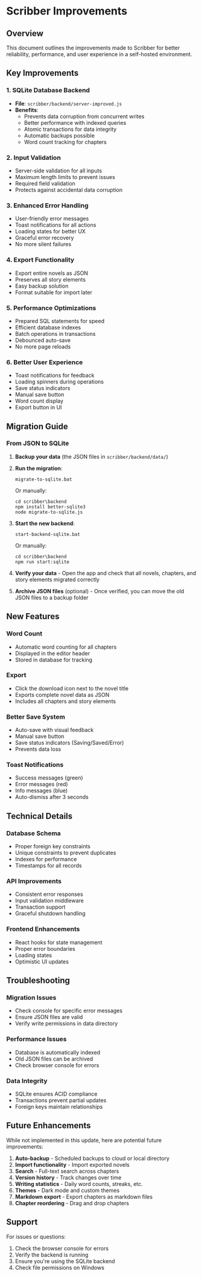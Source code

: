 # Scribber Improvements

## Overview
This document outlines the improvements made to Scribber for better reliability, performance, and user experience in a self-hosted environment.

## Key Improvements

### 1. SQLite Database Backend
- **File**: `scribber/backend/server-improved.js`
- **Benefits**:
  - Prevents data corruption from concurrent writes
  - Better performance with indexed queries
  - Atomic transactions for data integrity
  - Automatic backups possible
  - Word count tracking for chapters

### 2. Input Validation
- Server-side validation for all inputs
- Maximum length limits to prevent issues
- Required field validation
- Protects against accidental data corruption

### 3. Enhanced Error Handling
- User-friendly error messages
- Toast notifications for all actions
- Loading states for better UX
- Graceful error recovery
- No more silent failures

### 4. Export Functionality
- Export entire novels as JSON
- Preserves all story elements
- Easy backup solution
- Format suitable for import later

### 5. Performance Optimizations
- Prepared SQL statements for speed
- Efficient database indexes
- Batch operations in transactions
- Debounced auto-save
- No more page reloads

### 6. Better User Experience
- Toast notifications for feedback
- Loading spinners during operations
- Save status indicators
- Manual save button
- Word count display
- Export button in UI

## Migration Guide

### From JSON to SQLite

1. **Backup your data** (the JSON files in `scribber/backend/data/`)

2. **Run the migration**:
   ```
   migrate-to-sqlite.bat
   ```
   Or manually:
   ```
   cd scribber\backend
   npm install better-sqlite3
   node migrate-to-sqlite.js
   ```

3. **Start the new backend**:
   ```
   start-backend-sqlite.bat
   ```
   Or manually:
   ```
   cd scribber\backend
   npm run start:sqlite
   ```

4. **Verify your data** - Open the app and check that all novels, chapters, and story elements migrated correctly

5. **Archive JSON files** (optional) - Once verified, you can move the old JSON files to a backup folder

## New Features

### Word Count
- Automatic word counting for all chapters
- Displayed in the editor header
- Stored in database for tracking

### Export
- Click the download icon next to the novel title
- Exports complete novel data as JSON
- Includes all chapters and story elements

### Better Save System
- Auto-save with visual feedback
- Manual save button
- Save status indicators (Saving/Saved/Error)
- Prevents data loss

### Toast Notifications
- Success messages (green)
- Error messages (red)
- Info messages (blue)
- Auto-dismiss after 3 seconds

## Technical Details

### Database Schema
- Proper foreign key constraints
- Unique constraints to prevent duplicates
- Indexes for performance
- Timestamps for all records

### API Improvements
- Consistent error responses
- Input validation middleware
- Transaction support
- Graceful shutdown handling

### Frontend Enhancements
- React hooks for state management
- Proper error boundaries
- Loading states
- Optimistic UI updates

## Troubleshooting

### Migration Issues
- Check console for specific error messages
- Ensure JSON files are valid
- Verify write permissions in data directory

### Performance Issues
- Database is automatically indexed
- Old JSON files can be archived
- Check browser console for errors

### Data Integrity
- SQLite ensures ACID compliance
- Transactions prevent partial updates
- Foreign keys maintain relationships

## Future Enhancements
While not implemented in this update, here are potential future improvements:

1. **Auto-backup** - Scheduled backups to cloud or local directory
2. **Import functionality** - Import exported novels
3. **Search** - Full-text search across chapters
4. **Version history** - Track changes over time
5. **Writing statistics** - Daily word counts, streaks, etc.
6. **Themes** - Dark mode and custom themes
7. **Markdown export** - Export chapters as markdown files
8. **Chapter reordering** - Drag and drop chapters

## Support
For issues or questions:
1. Check the browser console for errors
2. Verify the backend is running
3. Ensure you're using the SQLite backend
4. Check file permissions on Windows